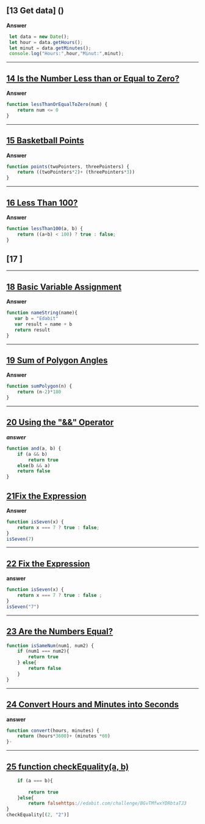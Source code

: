 ## [13 Get data] ()

**Answer**
```js
 let data = new Date();
 let hour = data.getHours();
 let minut = data.getMinutes();
 console.log("Hours:",hour,"Minut:",minut);

```
----------------------------------------------

## [14 Is the Number Less than or Equal to Zero?](https://edabit.com/challenge/PTiLYyb4A69KZtBCg)

**Answer**
```js
function lessThanOrEqualToZero(num) {
	return num <= 0
}
```
---------------------------
## [15 Basketball Points](https://edabit.com/challenge/Y46Xp2pcvTB77bmdD)

**Answer**
```js
function points(twoPointers, threePointers) {
	return ((twoPointers*2)+ (threePointers*3))
}
```
----------------------------------
## [16 Less Than 100? ](https://edabit.com/challenge/9MjEpkL7yAjAqiH58)

**Answer**

```js
function lessThan100(a, b) {
	return ((a+b) < 100) ? true : false;
}
 ```
 ## [17 ]
 ----------------------------------
 ## [18 Basic Variable Assignment](https://edabit.com/challenge/ZNwHGgHvsdnYwJ5WK)

 **Answer**
 ```js
 function nameString(name){
	var b = "Edabit"
	var result = name + b
  	return result
}
```
----------------------------------

## [19 Sum of Polygon Angles](https://edabit.com/challenge/fBJyQSe5Jmbm9hPAG)

**Answer**

```js
function sumPolygon(n) {
	return (n-2)*180
}
```

----------------------------
## [20 Using the "&&" Operator](https://edabit.com/challenge/vJCZmgvvDjehyDcDK)
***answer***
```js
function and(a, b) {
	if (a && b)
		return true
	else(b && a)
	return false
}
```

## [21Fix the Expression ](https://edabit.com/challenge/FipbQSYquQLPZ8QXG)
**Answer**
```js
function isSeven(x) {
	return x === 7 ? true : false;
}
isSeven(7)

```
----------------------------------
## [22 Fix the Expression](https://edabit.com/challenge/FipbQSYquQLPZ8QXG)
**answer**

```js
function isSeven(x) {
	return x === 7 ? true : false ;
}
isSeven("7")
```
--------------------------------
## [23 Are the Numbers Equal?](https://edabit.com/challenge/QSnaSH5S3oxZkwcNc)
```js
function isSameNum(num1, num2) {
	if (num1 === num2){
		return true
	} else{
		return false
	}
}
```
----------------------------------
## [24 Convert Hours and Minutes into Seconds](https://edabit.com/challenge/JesaFi5ntBEbGT8bu)

**answer** 

```js
function convert(hours, minutes) {
	return (hours*3600)+ (minutes *60)
}-
```
---------------------------------------
## [25 function checkEquality(a, b)]()
	
```js
	if (a === b){
		
		return true
	}else{ 
		return falsehttps://edabit.com/challenge/BGvTMfwxYDRbtaTJ3
}
checkEquality[(2, "2")]
```
